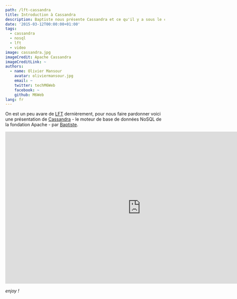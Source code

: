 ```yaml
---
path: /lft-cassandra
title: Introduction à Cassandra
description: Baptiste nous présente Cassandra et ce qu'il y a sous le capot.
date: '2015-03-12T00:00:00+01:00'
tags:
  - cassandra
  - nosql
  - lft
  - video
image: cassandra.jpg
imageCredit: Apache Cassandra
imageCreditLink: ~
authors:
  - name: Olivier Mansour
    avatar: oliviermansour.jpg
    email: ~
    twitter: techM6Web
    facebook: ~
    github: M6Web
lang: fr
---
```


On est un peu avare de [LFT](http://tech.m6web.fr/tags.html#lft) dernièrement, pour nous faire pardonner voici une présentation de [Cassandra](https://cassandra.apache.org/) - le moteur de base de données NoSQL de la fondation Apache - par [Baptiste](https://twitter.com/bdu_p).

<iframe width="853" height="480" src="https://www.youtube.com/embed/usRbKPk-6Mo" frameborder="0" allowfullscreen></iframe>

*enjoy !*
